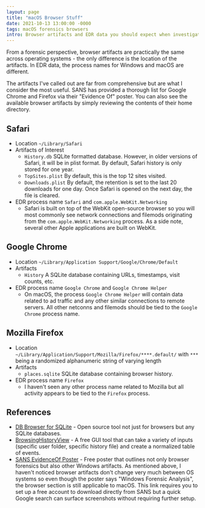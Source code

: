 ```yaml
---
layout: page
title: "macOS Browser Stuff"
date: 2021-10-13 13:00:00 -0000
tags: macOS forensics browsers
intro: Browser artifacts and EDR data you should expect when investigating macOS devices.
---
```

From a forensic perspective, browser artifacts are practically the same across operating systems - the only difference is the location of the artifacts. In EDR data, the process names for Windows and macOS are different.

The artifacts I've called out are far from comprehensive but are what I consider the most useful. SANS has provided a thorough list for Google Chrome and Firefox via their "Evidence Of" poster. You can also see the available browser artifacts by simply reviewing the contents of their home directory.

## Safari
- Location `~/Library/Safari`
- Artifacts of Interest
    - `History.db` SQLite formatted database. However, in older versions of Safari, it will be in plist format. By default, Safari history is only stored for one year.
    - `TopSites.plist` By default, this is the top 12 sites visited.
    - `Downloads.plist` By default, the retention is set to the last 20 downloads for one day. Once Safari is opened on the next day, the file is cleared.
- EDR process name `Safari` and `com.apple.WebKit.Networking`
    - Safari is built on top of the WebKit open-source browser so you will most commonly see network connections and filemods originating from the `com.apple.WebKit.Networking` process. As a side note, several other Apple applications are built on WebKit.

## Google Chrome
- Location `~/Library/Application Support/Google/Chrome/Default`
- Artifacts
    - `History` A SQLite database containing URLs, timestamps, visit counts, etc.
- EDR process name `Google Chrome` and `Google Chrome Helper`
    - On macOS, the process `Google Chrome Helper` will contain data related to ad traffic and any other similar connections to remote servers. All other netconns and filemods should be tied to the `Google Chrome` process name. 
## Mozilla Firefox
- Location `~/Library/Application/Support/Mozilla/Firefox/****.default/` with `***` being a randomized alphanumeric string of varying length
- Artifacts
    - `places.sqlite` SQLite database containing browser history.
- EDR process name `Firefox`
    - I haven't seen any other process name related to Mozilla but all activity appears to be tied to the `Firefox` process.

## References
- [DB Browser for SQLite](https://sqlitebrowser.org/) - Open source tool not just for browsers but any SQLite databases.
- [BrowsingHistoryView](https://www.nirsoft.net/utils/browsing_history_view.html) - A free GUI tool that can take a variety of inputs (specific user folder, specific history file) and create a normalized table of events. 
- [SANS EvidenceOf Poster](https://www.sans.org/posters/windows-forensic-analysis/) - Free poster that outlines not only browser forensics but also other Windows artifacts. As mentioned above, I haven't noticed browser artifacts don't change very much between OS systems so even though the poster says "Windows Forensic Analysis", the browser section is still applicable to macOS. This link requires you to set up a free account to download directly from SANS but a quick Google search can surface screenshots without requiring further setup.
